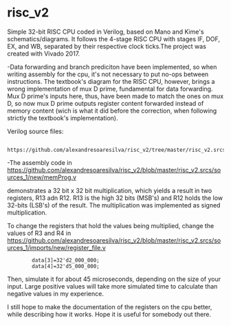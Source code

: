 # risc_v2
Simple 32-bit RISC CPU coded in Verilog, based on Mano and Kime's schematics/diagrams. It follows the 4-stage RISC CPU with stages IF, DOF, EX, and WB, separated by their respective clock ticks.The project was created with Vivado 2017.

-Data forwarding and branch prediciton have been implemented, so when writing assembly for the cpu, it's not necessary to put no-ops between instructions.  The textbook's diagram for the RISC CPU, however, brings a wrong implementation of mux D prime, fundamental for data forwarding. Mux D prime's inputs here, thus, have been made to match the ones on mux D, so now mux D prime outputs register content forwarded instead of memory content (wich is what it did before the correction, when following strictly the textbook's implementation).

Verilog source files:
        
        https://github.com/alexandresoaresilva/risc_v2/tree/master/risc_v2.srcs

-The assembly code in 
        https://github.com/alexandresoaresilva/risc_v2/blob/master/risc_v2.srcs/sources_1/new/memProg.v
        
demonstrates a 32 bit x 32 bit multiplication, which yields a result in two registers, R13  adn R12. R13 is the high 32 bits (MSB's) and R12 holds the low 32-bits (LSB's) of the result. The multiplication was implemented as signed multiplication.

To change the registers that hold the values being multiplied, change the values of R3 and R4 in
        https://github.com/alexandresoaresilva/risc_v2/blob/master/risc_v2.srcs/sources_1/imports/new/register_file.v
        
            data[3]=32'd2_000_000;
            data[4]=32'd5_000_000;  
            
  Then, simulate it for about 45 microseconds, depending on the size of your input. Large positive values will take more simulated time to calculate than negative values in my experience.
  
 I still hope to make the documentation of the registers on the cpu better, while describing how it works. Hope it is useful for somebody out there.
